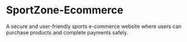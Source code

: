 # SportZone-Ecommerce
A secure and user-friendly sports e-commerce website where users can purchase products and complete payments safely.

